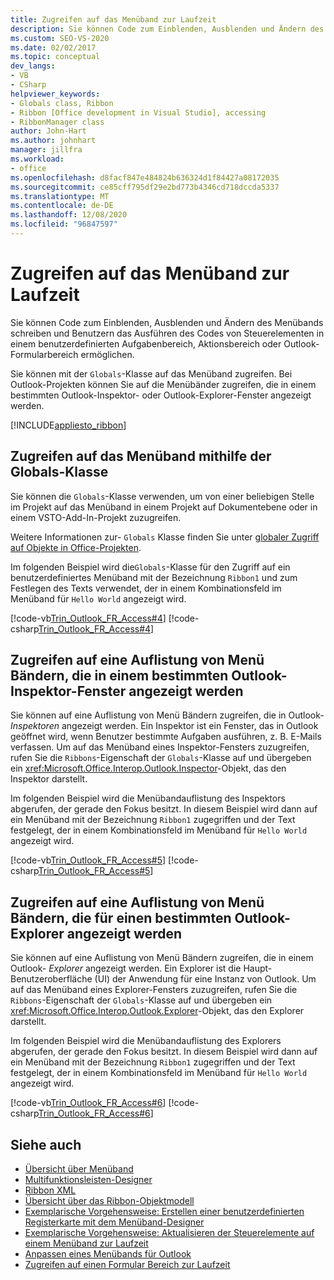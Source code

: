 ```yaml
---
title: Zugreifen auf das Menüband zur Laufzeit
description: Sie können Code zum Einblenden, Ausblenden und Ändern des Menübands schreiben und Benutzern das Ausführen des Codes von Steuerelementen in einem benutzerdefinierten Aufgabenbereich, Aktionsbereich oder Outlook-Formularbereich ermöglichen.
ms.custom: SEO-VS-2020
ms.date: 02/02/2017
ms.topic: conceptual
dev_langs:
- VB
- CSharp
helpviewer_keywords:
- Globals class, Ribbon
- Ribbon [Office development in Visual Studio], accessing
- RibbonManager class
author: John-Hart
ms.author: johnhart
manager: jillfra
ms.workload:
- office
ms.openlocfilehash: d8facf847e484824b636324d1f84427a08172035
ms.sourcegitcommit: ce85cff795df29e2bd773b4346cd718dccda5337
ms.translationtype: MT
ms.contentlocale: de-DE
ms.lasthandoff: 12/08/2020
ms.locfileid: "96847597"
---
```

# <a name="access-the-ribbon-at-run-time"></a>Zugreifen auf das Menüband zur Laufzeit
  Sie können Code zum Einblenden, Ausblenden und Ändern des Menübands schreiben und Benutzern das Ausführen des Codes von Steuerelementen in einem benutzerdefinierten Aufgabenbereich, Aktionsbereich oder Outlook-Formularbereich ermöglichen.

 Sie können mit der `Globals`-Klasse auf das Menüband zugreifen. Bei Outlook-Projekten können Sie auf die Menübänder zugreifen, die in einem bestimmten Outlook-Inspektor- oder Outlook-Explorer-Fenster angezeigt werden.

 [!INCLUDE[appliesto_ribbon](../vsto/includes/appliesto-ribbon-md.md)]

## <a name="access-the-ribbon-by-using-the-globals-class"></a>Zugreifen auf das Menüband mithilfe der Globals-Klasse
 Sie können die `Globals`-Klasse verwenden, um von einer beliebigen Stelle im Projekt auf das Menüband in einem Projekt auf Dokumentebene oder in einem VSTO-Add-In-Projekt zuzugreifen.

 Weitere Informationen zur- `Globals` Klasse finden Sie unter [globaler Zugriff auf Objekte in Office-Projekten](../vsto/global-access-to-objects-in-office-projects.md).

 Im folgenden Beispiel wird die`Globals`-Klasse für den Zugriff auf ein benutzerdefiniertes Menüband mit der Bezeichnung `Ribbon1` und zum Festlegen des Texts verwendet, der in einem Kombinationsfeld im Menüband für `Hello World` angezeigt wird.

 [!code-vb[Trin_Outlook_FR_Access#4](../vsto/codesnippet/VisualBasic/Trin_Outlook_FR_Access_O12/ThisAddIn.vb#4)]
 [!code-csharp[Trin_Outlook_FR_Access#4](../vsto/codesnippet/CSharp/Trin_Outlook_FR_Access_O12/ThisAddIn.cs#4)]

## <a name="access-a-collection-of-ribbons-that-appear-in-a-specific-outlook-inspector-window"></a>Zugreifen auf eine Auflistung von Menü Bändern, die in einem bestimmten Outlook-Inspektor-Fenster angezeigt werden
 Sie können auf eine Auflistung von Menü Bändern zugreifen, die in Outlook- *Inspektoren* angezeigt werden. Ein Inspektor ist ein Fenster, das in Outlook geöffnet wird, wenn Benutzer bestimmte Aufgaben ausführen, z. B. E-Mails verfassen. Um auf das Menüband eines Inspektor-Fensters zuzugreifen, rufen Sie die `Ribbons`-Eigenschaft der `Globals`-Klasse auf und übergeben ein <xref:Microsoft.Office.Interop.Outlook.Inspector>-Objekt, das den Inspektor darstellt.

 Im folgenden Beispiel wird die Menübandauflistung des Inspektors abgerufen, der gerade den Fokus besitzt. In diesem Beispiel wird dann auf ein Menüband mit der Bezeichnung `Ribbon1` zugegriffen und der Text festgelegt, der in einem Kombinationsfeld im Menüband für `Hello World` angezeigt wird.

 [!code-vb[Trin_Outlook_FR_Access#5](../vsto/codesnippet/VisualBasic/Trin_Outlook_FR_Access_O12/ThisAddIn.vb#5)]
 [!code-csharp[Trin_Outlook_FR_Access#5](../vsto/codesnippet/CSharp/Trin_Outlook_FR_Access_O12/ThisAddIn.cs#5)]

## <a name="access-a-collection-of-ribbons-that-appear-for-a-specific-outlook-explorer"></a>Zugreifen auf eine Auflistung von Menü Bändern, die für einen bestimmten Outlook-Explorer angezeigt werden
 Sie können auf eine Auflistung von Menü Bändern zugreifen, die in einem Outlook- *Explorer* angezeigt werden. Ein Explorer ist die Haupt-Benutzeroberfläche (UI) der Anwendung für eine Instanz von Outlook. Um auf das Menüband eines Explorer-Fensters zuzugreifen, rufen Sie die `Ribbons`-Eigenschaft der `Globals`-Klasse auf und übergeben ein <xref:Microsoft.Office.Interop.Outlook.Explorer>-Objekt, das den Explorer darstellt.

 Im folgenden Beispiel wird die Menübandauflistung des Explorers abgerufen, der gerade den Fokus besitzt. In diesem Beispiel wird dann auf ein Menüband mit der Bezeichnung `Ribbon1` zugegriffen und der Text festgelegt, der in einem Kombinationsfeld im Menüband für `Hello World` angezeigt wird.

 [!code-vb[Trin_Outlook_FR_Access#6](../vsto/codesnippet/VisualBasic/Trin_Outlook_FR_Access_O12/ThisAddIn.vb#6)]
 [!code-csharp[Trin_Outlook_FR_Access#6](../vsto/codesnippet/CSharp/Trin_Outlook_FR_Access_O12/ThisAddIn.cs#6)]

## <a name="see-also"></a>Siehe auch
- [Übersicht über Menüband](../vsto/ribbon-overview.md)
- [Multifunktionsleisten-Designer](../vsto/ribbon-designer.md)
- [Ribbon XML](../vsto/ribbon-xml.md)
- [Übersicht über das Ribbon-Objektmodell](../vsto/ribbon-object-model-overview.md)
- [Exemplarische Vorgehensweise: Erstellen einer benutzerdefinierten Registerkarte mit dem Menüband-Designer](../vsto/walkthrough-creating-a-custom-tab-by-using-the-ribbon-designer.md)
- [Exemplarische Vorgehensweise: Aktualisieren der Steuerelemente auf einem Menüband zur Laufzeit](../vsto/walkthrough-updating-the-controls-on-a-ribbon-at-run-time.md)
- [Anpassen eines Menübands für Outlook](../vsto/customizing-a-ribbon-for-outlook.md)
- [Zugreifen auf einen Formular Bereich zur Laufzeit](../vsto/accessing-a-form-region-at-run-time.md)
